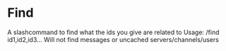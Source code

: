 # Find

A slashcommand to find what the ids you give are related to
Usage: /find id1,id2,id3...
Will not find messages or uncached servers/channels/users
